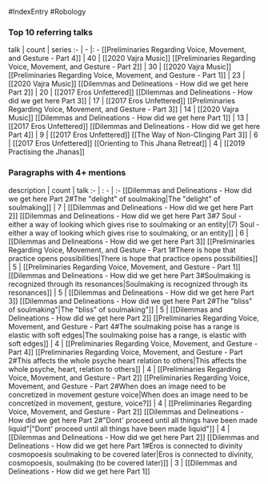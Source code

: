 #IndexEntry #Robology

### Top 10 referring talks
talk | count | series
:- | - |: -
[[Preliminaries Regarding Voice, Movement, and Gesture - Part 4]] | 40 | [[2020 Vajra Music]]
[[Preliminaries Regarding Voice, Movement, and Gesture - Part 2]] | 30 | [[2020 Vajra Music]]
[[Preliminaries Regarding Voice, Movement, and Gesture - Part 1]] | 23 | [[2020 Vajra Music]]
[[Dilemmas and Delineations - How did we get here Part 2]] | 20 | [[2017 Eros Unfettered]]
[[Dilemmas and Delineations - How did we get here Part 3]] | 17 | [[2017 Eros Unfettered]]
[[Preliminaries Regarding Voice, Movement, and Gesture - Part 3]] | 14 | [[2020 Vajra Music]]
[[Dilemmas and Delineations - How did we get here Part 1]] | 13 | [[2017 Eros Unfettered]]
[[Dilemmas and Delineations - How did we get here Part 4]] | 9 | [[2017 Eros Unfettered]]
[[The Way of Non-Clinging Part 3]] | 6 | [[2017 Eros Unfettered]]
[[Orienting to This Jhana Retreat]] | 4 | [[2019 Practising the Jhanas]]

### Paragraphs with 4+ mentions
description | count | talk
:- | : - | :-
[[Dilemmas and Delineations - How did we get here Part 2#The "delight" of soulmaking\|The "delight" of soulmaking]] | 7 | [[Dilemmas and Delineations - How did we get here Part 2]]
[[Dilemmas and Delineations - How did we get here Part 3#7 Soul - either a way of looking which gives rise to soulmaking or an entity\|(7) Soul - either a way of looking which gives rise to soulmaking, or an entity]] | 6 | [[Dilemmas and Delineations - How did we get here Part 3]]
[[Preliminaries Regarding Voice, Movement, and Gesture - Part 1#There is hope that practice opens possibilities\|There is hope that practice opens possibilities]] | 5 | [[Preliminaries Regarding Voice, Movement, and Gesture - Part 1]]
[[Dilemmas and Delineations - How did we get here Part 3#Soulmaking is recognized through its resonances\|Soulmaking is recognized through its resonances]] | 5 | [[Dilemmas and Delineations - How did we get here Part 3]]
[[Dilemmas and Delineations - How did we get here Part 2#The "bliss" of soulmaking"\|The "bliss" of soulmaking"]] | 5 | [[Dilemmas and Delineations - How did we get here Part 2]]
[[Preliminaries Regarding Voice, Movement, and Gesture - Part 4#The soulmaking poise has a range is elastic with soft edges\|The soulmaking poise has a range, is elastic with soft edges]] | 4 | [[Preliminaries Regarding Voice, Movement, and Gesture - Part 4]]
[[Preliminaries Regarding Voice, Movement, and Gesture - Part 2#This affects the whole psyche heart relation to others\|This affects the whole psyche, heart, relation to others]] | 4 | [[Preliminaries Regarding Voice, Movement, and Gesture - Part 2]]
[[Preliminaries Regarding Voice, Movement, and Gesture - Part 2#When does an image need to be concretized in movement gesture voice\|When does an image need to be concretized in movement, gesture, voice?]] | 4 | [[Preliminaries Regarding Voice, Movement, and Gesture - Part 2]]
[[Dilemmas and Delineations - How did we get here Part 2#"Dont' proceed until all things have been made liquid"\|"Dont' proceed until all things have been made liquid"]] | 4 | [[Dilemmas and Delineations - How did we get here Part 2]]
[[Dilemmas and Delineations - How did we get here Part 1#Eros is connected to divinity cosmopoesis soulmaking to be covered later\|Eros is connected to divinity, cosmopoesis, soulmaking (to be covered later)]] | 3 | [[Dilemmas and Delineations - How did we get here Part 1]]

